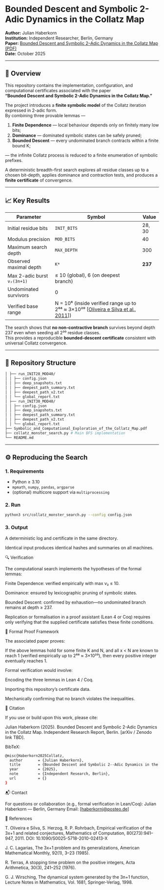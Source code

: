 # Bounded Descent and Symbolic 2-Adic Dynamics in the Collatz Map

**Author:** Julian Haberkorn  
**Institution:** Independent Researcher, Berlin, Germany  
**Paper:** [Bounded Descent and Symbolic 2–Adic Dynamics in the Collatz Map (PDF)](./Symbolic_and_Computational_Exploration_of_the_Collatz_Map.pdf)  
**Date:** October 2025  

---

## 🧩 Overview

This repository contains the implementation, configuration, and computational certificates associated with the paper  
**“Bounded Descent and Symbolic 2-Adic Dynamics in the Collatz Map.”**

The project introduces a **finite symbolic model** of the Collatz iteration expressed in 2-adic form.  
By combining three provable lemmas —

1. **Finite Dependence** — local behaviour depends only on finitely many low bits;  
2. **Dominance** — dominated symbolic states can be safely pruned;  
3. **Bounded Descent** — every undominated branch contracts within a finite bound K;

— the infinite Collatz process is reduced to a finite enumeration of symbolic prefixes.

A deterministic breadth-first search explores all residue classes up to a chosen bit-depth, applies dominance and contraction tests, and produces a **finite certificate** of convergence.

---

## 📈 Key Results

| Parameter | Symbol | Value |
|------------|---------|-------|
| Initial residue bits | `INIT_BITS` | 28, 30 |
| Modulus precision | `MOD_BITS` | 40 |
| Maximum search depth | `MAX_DEPTH` | 300 |
| Observed maximal depth | `K*` | **237** |
| Max 2-adic burst `ν₂(3n+1)` | ≤ 10 (global), 6 (on deepest branch) |
| Undominated survivors | 0 |
| Verified base range | N = 10⁶  (inside verified range up to 2⁶⁸ ≈ 3×10²⁰ \[[Oliveira e Silva et al., 2011](https://doi.org/10.1090/S0025-5718-2010-02413-X)\]) |

The search shows that **no non-contractive branch** survives beyond depth 237 even when seeding all 2³⁰ residue classes.  
This provides a reproducible **bounded-descent certificate** consistent with universal Collatz convergence.

---

## 🧠 Repository Structure
```bash
│ ├── run_INIT28_MOD40/
│ │ ├── config.json
│ │ ├── deep_snapshots.txt
│ │ ├── deepest_path_summary.txt
│ │ ├── deepest_path_v2.txt
│ │ └── global_report.txt
│ ├── run_INIT30_MOD40/
│ │ ├── config.json
│ │ ├── deep_snapshots.txt
│ │ ├── deepest_path_summary.txt
│ │ ├── deepest_path_v2.txt
│ │ └── global_report.txt
├── Symbolic_and_Computational_Exploration_of_the_Collatz_Map.pdf
├── collatz_monster_search.py # Main BFS implementation
└── README.md
```

---

## ⚙️ Reproducing the Search

### 1. Requirements
- Python ≥ 3.10  
- `mpmath`, `numpy`, `pandas`, `argparse`  
- (optional) multicore support via `multiprocessing`

### 2. Run
```bash
python3 src/collatz_monster_search.py --config config.json
```
### 3. Output

A deterministic log and certificate in the same directory.

Identical input produces identical hashes and summaries on all machines.

🔍 Verification

The computational search implements the hypotheses of the formal lemmas:

Finite Dependence: verified empirically with max ν₂ ≤ 10.

Dominance: ensured by lexicographic pruning of symbolic states.

Bounded Descent: confirmed by exhaustion—no undominated branch
remains at depth ≥ 237.

Replication or formalisation in a proof assistant (Lean 4 or Coq)
requires only verifying that the supplied certificate satisfies
these finite conditions.

🧮 Formal Proof Framework

The associated paper proves:

If the above lemmas hold for some finite K and N, and all x < N
are known to reach 1 (verified empirically up to 2⁶⁸ ≈ 3×10²⁰),
then every positive integer eventually reaches 1.

Formal verification would involve:

Encoding the three lemmas in Lean 4 / Coq.

Importing this repository’s certificate data.

Mechanically confirming that no branch violates the inequalities.

📜 Citation

If you use or build upon this work, please cite:

Julian Haberkorn (2025).
Bounded Descent and Symbolic 2-Adic Dynamics in the Collatz Map.
Independent Research Report, Berlin.
[arXiv / Zenodo link TBD].

BibTeX:
```bash
@misc{Haberkorn2025Collatz,
  author       = {Julian Haberkorn},
  title        = {Bounded Descent and Symbolic 2--Adic Dynamics in the Collatz Map},
  year         = {2025},
  note         = {Independent Research, Berlin},
  url          = {}
}
```
📬 Contact

For questions or collaboration (e.g., formal verification in Lean/Coq):
Julian Haberkorn — Berlin, Germany
Email: [haberkornj@posteo.de]

🧠 References

T. Oliveira e Silva, S. Herzog, R. P. Rohrbach,
Empirical verification of the 3x+1 and related conjectures,
Mathematics of Computation, 80(273):941–947, 2011.
DOI: 10.1090/S0025-5718-2010-02413-X

J. C. Lagarias, The 3x+1 problem and its generalizations,
American Mathematical Monthly, 92(1), 3–23 (1985).

R. Terras, A stopping time problem on the positive integers,
Acta Arithmetica, 30(3), 241–252 (1976).

G. J. Wirsching, The dynamical system generated by the 3n+1 function,
Lecture Notes in Mathematics, Vol. 1681, Springer-Verlag, 1998.
